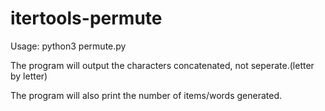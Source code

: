 # itertools-permute

Usage: python3 permute.py

The program will output the characters concatenated, not seperate.(letter by letter)

The program will also print the number of items/words generated.
